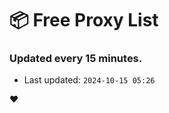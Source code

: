 # :package: Free Proxy List
### Updated every 15 minutes.

- Last updated: `2024-10-15 05:26`

:heart:

